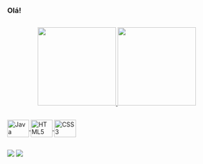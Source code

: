 ### Olá!

  ##
  
<div align="center">
  <a href="https://github.com/AlvaroX017">
  <img height="180em" src="https://github-readme-stats.vercel.app/api?username=AlvaroX017&show_icons=true&theme=github_dark&include_all_commits=true&count_private=true"/>
  <img height="180em" src="https://github-readme-stats.vercel.app/api/top-langs/?username=AlvaroX017&layout=compact&langs_count=7&theme=github_dark"/>
</div>
  
  ##
  
  <div>
  <img align="center" alt="Java" height="40" width="50" src="https://cdn.jsdelivr.net/gh/devicons/devicon/icons/java/java-original.svg" />
  <img align="center" alt="HTML5" height="40" width="50" src="https://cdn.jsdelivr.net/gh/devicons/devicon/icons/html5/html5-original.svg" />
  <img align="center" alt="CSS3" height="40" width="50" src="https://cdn.jsdelivr.net/gh/devicons/devicon/icons/css3/css3-original.svg" />
  </div>
  
  ##
  
  <div> 
  <a href="https://www.linkedin.com/in/alvarosousa17/" target="_blank"><img src="https://img.shields.io/badge/LinkedIn-0077B5?style=for-the-badge&logo=linkedin&logoColor=white" target="_blank"></a>
  <a href = "mailto:alvarosousa722@gmail.com"><img src="https://img.shields.io/badge/-Gmail-%23333?style=for-the-badge&logo=gmail&logoColor=white" target="_blank"></a>
    
  </div>
